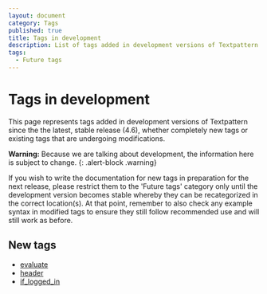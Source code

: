 ```yaml
---
layout: document
category: Tags
published: true
title: Tags in development
description: List of tags added in development versions of Textpattern since the the latest, stable release.
tags:
  - Future tags
---
```


# Tags in development

This page represents tags added in development versions of Textpattern since the the latest, stable release (4.6), whether completely new tags or existing tags that are undergoing modifications.

**Warning:** Because we are talking about development, the information here is subject to change.
{: .alert-block .warning}

If you wish to write the documentation for new tags in preparation for the next release, please restrict them to the 'Future tags' category only until the development version becomes stable whereby they can be recategorized in the correct location(s). At that point, remember to also check any example syntax in modified tags to ensure they still follow recommended use and will still work as before.

## New tags

* [evaluate](evaluate)
* [header](header)
* [if_logged_in](if_logged_in)
